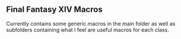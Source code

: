 ## Final Fantasy XIV Macros

Currently contains some generic macros in the main folder as well as subfolders containing what I feel are useful macros for each class.
